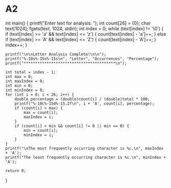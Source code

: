 # A2
int main() {
    printf("Enter text for analysis: ");
    int count[26] = {0};
    char text[1024];
    fgets(text, 1024, stdin);
    int index = 0;
    while (text[index] != '\0') {
        if (text[index] >= 'a' && text[index] <= 'z') {
            count[text[index] - 'a']++;
        } else if (text[index] >= 'A' && text[index] <= 'Z') {
            count[text[index] - 'A']++;
        }
        index++;
    }

    printf("\n\nLetter Analysis Complete!\n\n");
    printf("%-10s%-15s%-15s\n", "Letter", "Occurrences", "Percentage");
    printf("****************************************\n");

    int total = index - 1;
    int max = 0;
    int maxIndex = 0;
    int min = 0;
    int minIndex = 0;
    for (int i = 0; i < 26; i++) {
        double percentage = (double)count[i] / (double)total * 100;
        printf("%-10c%-15d%-15.2f\n", i + 'A', count[i], percentage);
        if (count[i] > max) {
            max = count[i];
            maxIndex = i;
        }
        if (count[i] < min && count[i] != 0 || min == 0) {
            min = count[i];
            minIndex = i;
        }
    }
    printf("\nThe most frequently occurring character is %c.\n", maxIndex + 'A');
    printf("The least frequently occurring character is %c.\n", minIndex + 'A');

    return 0;
}
